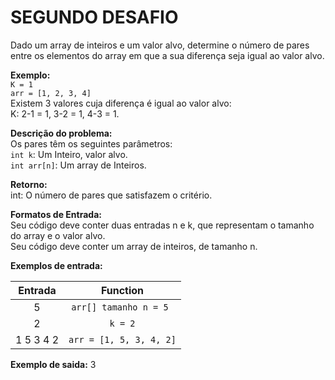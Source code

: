 # SEGUNDO DESAFIO

Dado um array de inteiros e um valor alvo, determine o número de pares entre os elementos
do array em que a sua diferença seja igual ao valor alvo.

**Exemplo:**  
`K = 1`  
`arr = [1, 2, 3, 4]`  
Existem 3 valores cuja diferença é igual ao valor alvo:  
K: 2-1 = 1, 3-2 = 1, 4-3 = 1.

**Descrição do problema:**  
Os pares têm os seguintes parâmetros:  
`int k`: Um Inteiro, valor alvo.  
`int arr[n]`: Um array de Inteiros.

**Retorno:**  
int: O número de pares que satisfazem o critério.

**Formatos de Entrada:**  
Seu código deve conter duas entradas n e k, que representam o tamanho do array e o valor
alvo.  
Seu código deve conter um array de inteiros, de tamanho n.

**Exemplos de entrada:**

|  Entrada  |         Function         |
|:---------:|:------------------------:|
|     5     |  `arr[] tamanho n = 5 `  |
|     2     |        `k = 2`           |
| 1 5 3 4 2 | `arr = [1, 5, 3, 4, 2]`  |

**Exemplo de saida:** 3